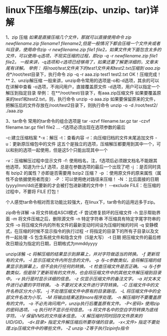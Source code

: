 # linux下压缩与解压(zip、unzip、tar)详解

1、zip 压缩
*如果是直接压缩几个文件，那就可以直接使用命令 zip newfilename.zip filename1 filename2,但是一般情况下都会压缩一个文件夹或者叫目录，使用命令zip -r newfilename.zip file1 file2。如果文件夹下面包含太多的文件，可以使用-q选项，不现实压缩的过程，即zip -q -r newfilename.zip file1 file2。
一般来讲，-q选项和-r选项已经够用了，如果还要了解更详细的，文章末尾有详解。
举例：
将/root/test文件夹下的test1文件夹和test2.txt压缩到 aaa.zip
在**/root/test目录下，执行命令
zip -q -r aaa.zip test1 test2.txt
OK！压缩完成！
**
2、unzip解压缩
一般来讲，unzip命令常用的选项是-o和-d选项，其余的可以在详解中查看
-o选项，不询问用户，直接覆盖原文件
-d选项，用户可以指定一个解压到指定目录
举例：
在**/root/test/目录下，有aaa.zip压缩文件
如果要覆盖原来的test1和test2.txt，则，执行命令
unzip -o aaa.zip
如果要保留原来的文件，把解压后的文件存放在/root/test2目录下，则执行命令
unzip -o -d /root/test2/ ./aaa.zip

3、tar命令
常用的tar命令的组合选项是
tar -xzvf filename.tar.gz
tar -czvf filename.tar.gz file1 file2 ...
-f选项必须出现在选项参数的最后

-c:建立压缩档案
*-x：解压
-t：查看内容
-r：向压缩归档的文件末尾追加文件
-u：更新原压缩包中的文件
这五个是独立的选项，压缩解压都要用到其中一个，可以和别的选项一起使用，但是这5个只能出现其中一个

-v：压缩解压过程中显示文件
-f: 使用档名，注，f选项后必须跟文档名不能跟其他选项，知道为什么f 选项，总是在参数选项的最后一个出现了吧
-j ：是否同时具有 bzip2 的属性？亦即是否需要用 bzip2 压缩？
-p ：使用原文件的原来属性（属性不会依据使用者而变）
-P ：可以使用绝对路径来压缩！
-N ：比后面接的日期(yyyy/mm/dd)还要新的才会被打包进新建的文件中！
--exclude FILE：在压缩的过程中，不要将 FILE 打包！

个人感觉tar命令相对而言功能比较强大，在linux下，tar命令的运用远多于zip。


zip命令详解
-a 将文件转成ASCII模式 
-F 尝试修复损坏的压缩文件 
-h 显示帮助界面 
-m 将文件压缩之后，删除源文件 
-n 特定字符串 不压缩具有特定字尾字符串的文件 
-o 将压缩文件内的所有文件的最新变动时间设为压缩时候的时间 
-q 安静模式，在压缩的时候不显示指令的执行过程 
-r 将指定的目录下的所有子目录以及文件一起处理 
-S 包含系统文件和隐含文件（S是大写） 
-t 日期 把压缩文件的最后修改日期设为指定的日期，日期格式为mmddyyyy

unzip详解
*-c 将解压缩的结果显示到屏幕上，并对字符做适当的转换。
-f 更新现有的文件。
-l 显示压缩文件内所包含的文件。
-p 与-c参数类似，会将解压缩的结果显示到屏幕上，但不会执行任何的转换。
-t 检查压缩文件是否正确。
-u 与-f参数类似，但是除了更新现有的文件外，也会将压缩文件中的其他文件解压缩到目录中。
-v 执行是时显示详细的信息。
-z 仅显示压缩文件的备注文字。
-a 对文本文件进行必要的字符转换。
-b 不要对文本文件进行字符转换。
-C 压缩文件中的文件名称区分大小写。
-j 不处理压缩文件中原有的目录路径。
-L 将压缩文件中的全部文件名改为小写。
-M 将输出结果送到more程序处理。
-n 解压缩时不要覆盖原有的文件。
-o 不必先询问用户，unzip执行后覆盖原有文件。
-P<密码> 使用zip的密码选项。
-q 执行时不显示任何信息。
-s 将文件名中的空白字符转换为底线字符。
-V 保留VMS的文件版本信息。
-X 解压缩时同时回存文件原来的UID/GID。
-d<目录> 指定文件解压缩后所要存储的目录。
-x<文件> 指定不要处理.zip压缩文件中的哪些文件。
-Z unzip -Z等于执行zipinfo指令*

